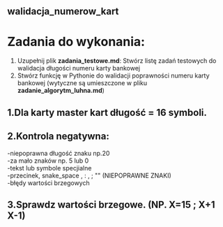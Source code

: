 ## walidacja_numerow_kart
# Zadania do wykonania:

1. Uzupełnij plik **zadania_testowe.md**: Stwórz listę zadań testowych do walidacja długości numeru karty bankowej
2. Stwórz funkcję w Pythonie do walidacji poprawności numeru karty bankowej (wytyczne są umieszczone w pliku **zadanie_algorytm_luhna.md**)

## 1.Dla karty master kart długość = 16 symboli.
## 2.Kontrola negatywna:
  -niepoprawna długość znaku np.20                                               
  -za mało znaków np. 5 lub 0                             
  -tekst lub symbole specjialne                      
  -przecinek, snake_space  , : , ; "" (NIEPOPRAWNE ZNAKI)                         
  -błędy wartości brzegowych                                    
## 3.Sprawdz wartości brzegowe. (NP. X=15  ;  X+1 X-1)

  
